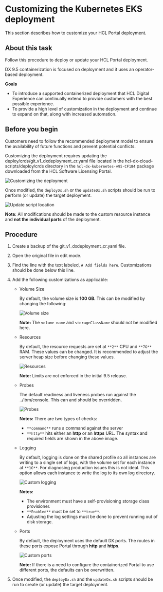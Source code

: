 # Customizing the Kubernetes EKS deployment

This section describes how to customize your HCL Portal deployment.

## About this task

Follow this procedure to deploy or update your HCL Portal deployment.

DX 9.5 containerization is focused on deployment and it uses an operator-based deployment.

**Goals**

-   To introduce a supported containerized deployment that HCL Digital Experience can continually extend to provide customers with the best possible experience.
-   To provide a high level of customization in the deployment and continue to expand on that, along with increased automation.

## Before you begin

Customers need to follow the recommended deployment model to ensure the availability of future functions and prevent potential conflicts.

Customizing the deployment requires updating the deploy/crds/git\_v1\_dxdeployment\_cr.yaml file located in the hcl-dx-cloud-scripts/deploy/crds directory in the `hcl-dx-kubernetes-v95-CF184` package downloaded from the HCL Software Licensing Portal.

![](../images/container_eks_dx_deployment_file_location.png "Customizing the deployment")

Once modified, the `deployDx.sh` or the `updateDx.sh` scripts should be run to perform \(or update\) the target deployment.

![](../images/container_eks_dx_deployment_files.png "Update script location")

**Note:** All modifications should be made to the custom resource instance and **not the individual parts** of the deployment.

## Procedure

1.  Create a backup of the git\_v1\_dxdeployment\_cr.yaml file.
2.  Open the original file in edit mode.
3.  Find the line with the text labeled, `# Add fields here`. Customizations should be done below this line.
4.  Add the following customizations as applicable:
    -   Volume Size

        By default, the volume size is **100 GB**. This can be modified by changing the following:

        ![](../images/container_custom_volume_size.png "Volume size")

        **Note:** The `volume name` and `storageClassName` should not be modified here.

    -   Resources

        By default, the resource requests are set at `**2**` CPU and `**7G**` RAM. These values can be changed. It is recommended to adjust the server heap size before changing these values.

        ![](../images/container_custom_resources.png "Resources")

        **Note:** Limits are not enforced in the initial 9.5 release.

    -   Probes

        The default readiness and liveness probes run against the ../ibm/console. This can and should be overridden.

        ![](../images/container_custom_probes.png "Probes")

        **Notes:** There are two types of checks:

        -   `**command**` runs a command against the server
        -   `**http**` hits either an **http** or an **https** URL. The syntax and required fields are shown in the above image.
    -   Logging

        By default, logging is done on the shared profile so all instances are writing to a single set of logs, with the volume set for each instance at `**1G**`. For diagnosing production issues this is not ideal. This option allows each instance to write the log to its own log directory.

        ![](../images/container_custom_logging.png "Custom logging")

        **Notes:**

        -   The environment must have a self-provisioning storage class provisioner.
        -   `**Enabled**` must be set to `**true**`.
        -   Adjusting the log settings must be done to prevent running out of disk storage.
    -   Ports

        By default, the deployment uses the default DX ports. The routes in these ports expose Portal through **http** and **https**.

        ![](../images/container_custom_ports.png "Custom ports")

        **Note:** If there is a need to configure the containerized Portal to use different ports, the defaults can be overwritten.

5.  Once modified, the `deployDx.sh` and the `updateDx.sh` scripts should be run to create \(or update\) the target deployment.

